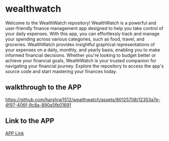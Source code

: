 # wealthwatch

Welcome to the WealthWatch repository! WealthWatch is a powerful and user-friendly finance management app designed to help you take control of your daily expenses. With this app, you can effortlessly track and manage your spending across various categories, such as food, travel, and groceries. WealthWatch provides insightful graphical representations of your expenses on a daily, monthly, and yearly basis, enabling you to make informed financial decisions. Whether you're looking to budget better or achieve your financial goals, WealthWatch is your trusted companion for navigating your financial journey. Explore the repository to access the app's source code and start mastering your finances today.

## walkthrough to the APP
https://github.com/harshraj1512/wealthwatch/assets/80125708/12353a7e-4f97-406f-9c8a-890a5fb01691

## Link to the APP
[APP Link](https://drive.google.com/file/d/12PLkIdlzfz6k9gvPU0y9fZrnl_602mPh/view?usp=sharing)

